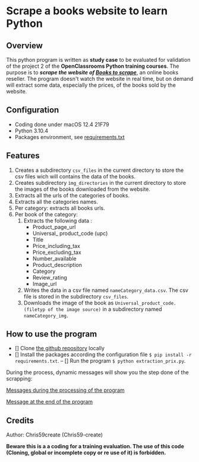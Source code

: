 # Scrape a books website to learn Python
## Overview
This python program is written as **study case** to be evaluated for validation of the project 2 of the **OpenClassrooms Python training courses**. The purpose is to ***scrape the website of [Books to scrape](http://books.toscrape.com/)***, an online books reseller. The program doesn't watch the website in real time, but on demand will extract some data, especially the prices, of the books sold by the website.

## Configuration
- Coding done under macOS 12.4 21F79
- Python 3.10.4
- Packages environment, see [requirements.txt](/requirements.txt)

## Features
1. Creates a subdirectory `csv_files` in the current directory to store the csv files wich will contains the data of the books.
2. Creates subdirectory `ìmg_directories` in the current directory to store the images of the books downloaded from the website.
3. Extracts all the urls of the categories of books.
4. Extracts all the categories names.
5. Per category: extracts all books urls.
6. Per book of the category:
    1. Extracts the following data :
          - Product_page_url
          - Universal_ product_code (upc)
          - Title
          - Price_including_tax
          - Price_excluding_tax
          - Number_available
          - Product_description
          - Category
          - Review_rating
          - Image_url
    2. Writes the data in a csv file named `nameCategory_data.csv`. The csv file is stored in the subdirectory `csv_files`.
    3. Downloads the image of the book as `Universal_product_code.(filetyp of the image source)` in a subdirectory named `nameCategory_img`.
               
## How to use the program
- [] Clone [the github repository](https://github.com/Chris59-create/ocr_python_projet2.git) locally
- [] Install the packages according the configuration file `$ pip install -r requirements.txt`.
– [] Run the program `$ python extraction_prix.py`.

During the process, dynamic messages will show you the step done of the scrapping:

[Messages during the processing of the program](/img_README/in_progress_messages_extraction_prix.png)

[Message at the end of the program](/img_README/end_message_extraction_prix.png)

## Credits
Author: Chris59create (Chris59-create)

**Beware this is a a coding for a training evaluation. The use of this code (Cloning, global or incomplete copy or re use of it) is forbidden.**
